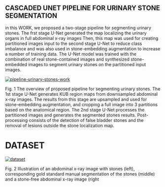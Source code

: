 ## CASCADED UNET PIPELINE FOR URINARY STONE SEGMENTATION

in this WORK, we proposed a two-stage pipeline for segmenting urinary stones. The frst stage U-Net generated the map localizing the urinary organs in full abdominal x-ray images
Then, this map was used for creating partitioned images input to the second stage U-Net to reduce class imbalance and was also used in stone-embedding augmentation to increase a number of training data. The U-Net model was trained with the combination of real stone-contained images and synthesized stone-embedded images to segment urinary stones on the partitioned input images.

<a href="https://ibb.co/w7FT2tF"><img src="https://i.ibb.co/XDr9GHr/pipeline-urinary-stones-work.png" alt="pipeline-urinary-stones-work" border="0"></a>

Fig. 1 The overview of proposed pipeline for segmenting urinary stones. The 1st stage U-Net generates KUB region maps from downsampled abdominal
x-ray images. The results from this stage are upsampled and used for stone-embedding augmentation, and cropping a full image into 3 partitions based on the
anatomical region. The 2nd stage U-Net processes the partitioned images and generates the segmented stones results. Post-processing consists of the detection
of false bladder stones and the removal of lesions outside the stone localization map.

# DATASET

<a href="https://ibb.co/xshn8Lc"><img src="https://i.ibb.co/Db4BgW6/dataset.png" alt="dataset" border="0"></a>

Fig. 2 Illustration of an abdominal x-ray image with stones (left), corresponding gold standard manual segmentation of the stones (middle) and a stone-free abdominal x-ray image (right
